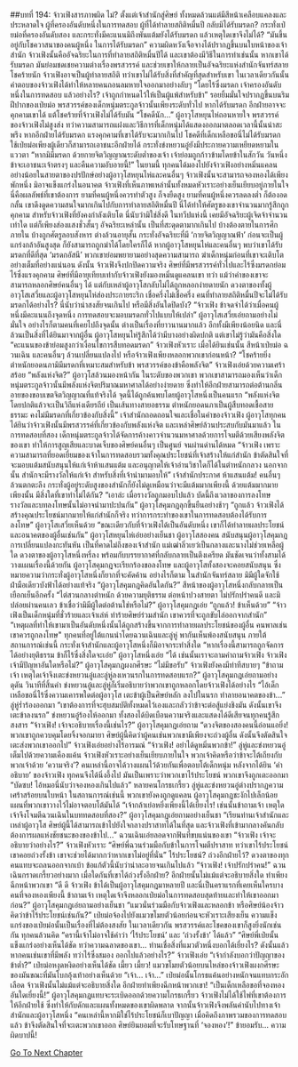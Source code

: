 ##บทที่ 194: จ้าวเฟิงสารภาพผิด
ไม่?
	ตั้งแต่เจ้าสำนักสู่ศิษย์ ทั้งหมดล้วนแต่มีสีหน้าเคลือบแคลงและประหลาดใจ
	ผู้ที่ครองอันดับหนึ่งในการทดสอบ ผู้ที่ได้ทำลายสถิติหมื่นปี กลับมิได้รับมรดก?
	กระทั่งเป่ยม่อที่ครองอันดับสอง และกระทั่งมีคะแนนมิถึงพันแต้มยังได้รับมรดก แล้วเหตุใดเขาจึงไม่ได้?
	“มันขึ้นอยู่กับโชควาสนาของคนผู้หนึ่ง ในการได้รับมรดก”
	ความผิดหวังเจือจางได้ปรากฏขึ้นบนใบหน้าของเจ้าสำนัก
	จ้าวเฟิงนั้นคืออัจฉริยะในการที่ทำลายสถิติหมื่นปีได้ และเขาต้องมีวิธีในการทำเช่นนั้น หากเขาได้รับมรดก มันย่อมชดเชยความต่างเรื่องพรสวรรค์ และช่วยเขาให้กลายเป็นอัจฉริยะแห่งสำนักจันทร์สลาย
	โชคร้ายนัก จ้าวเฟิงอาจเป็นผู้ทำลายสถิติ ทว่าเขาไม่ได้รับสิ่งที่สำคัญที่สุดสำหรับเขา
	ในเวลาเดียวกันนั้น
	คำตอบของจ้าวเฟิงได้ทำให้หลายคนถอนลมหายใจออกมาอย่างลับๆ
	“โดยไร้ซึ่งมรดก เจ้าครองอันดับหนึ่งในการทดสอบ แล้วอย่างไร? เจ้าถูกกำหนดไว้ให้เป็นผู้แพ้สำหรับข้า”
	รอยยิ้มมั่นใจปรากฏขึ้นบนริมฝีปากของเป่ยม่อ
	พรสวรรค์ของเด็กหนุ่มตระกูลจ้าวนั้นเพียงระดับทั่วไป หากได้รับมรดก อีกฝ่ายอาจจะคุกคามเขาได้ แต้โชคร้ายที่จ้าวเฟิงไม่ได้รับมัน
	“โชคดีนัก...” ผู้อาวุโสหยุนไห่ถอนหายใจ
	พรสวรรค์ของจ้าวเฟิงไม่สูงส่ง ทว่าความสามารถแฝงและวิธีการที่เด็กหนุ่มได้แสดงออกมาตลอดเวลานี้นั้นน่าสะพรึง หากอีกฝ่ายได้รับมรดก แรงคุกคามที่เขาได้รับจะมากเกินไป
	โชคดีที่เด็กเหลือขอนี่ไม่ได้รับมรดก ใช้เป่ยม่อเพียงผู้เดียวก็สามารถเอาชนะอีกฝ่ายได้
	กระทั่งข่งหยวนอู๋ยังมีประกายความเหยียดหยามในแววตา
	“หากมิมีมรดก ด้วยกายจิตวิญญาณระดับต่ำของเจ้า เจ้าย่อมถูกก้าวข้ามโดยข้าในสักวัน วันหนึ่งข้าจะเอาชนะเจ้าตรงๆ และคืนความอับอายนี้!”
	ในยามนี้ ทุกคนได้มองไปยังจ้าวเฟิงอย่างหมิ่นแคลน อย่างน้อยในสายตาของปรปักษ์อย่างผู้อาวุโสหยุนไห่และคนอื่นๆ จ้าวเฟิงนั้นจะสามารถจองหองได้เพียงพักหนึ่ง มิอาจแข็งแกร่งในอนาคต
	จ้าวเฟิงที่เห็นภาพเหล่านั้นทั้งหมดหัวเราะอย่างเย็นเยียบอยู่ภายในใจ
	นี่คือผลลัพธ์ที่เขาต้องการ
	ยามที่คนผู้หนึ่งควรทำตัวสูง ก็จงยืดสูง ยามที่คนผู้หนึ่งควรลดลงต่ำ ก็ต้องอดกลั้น
	เขาดึงดูดความสนใจมากเกินไปกับการทำลายสถิติหมื่นปี นี่ได้ทำให้ศัตรูของเขาจำนวนมากรู้สึกถูกคุกคาม
	สำหรับจ้าวเฟิงที่ยังคงกำลังเติบโต นี่นับว่ามิใช่สิ่งดี
	ในทวีปแห่งนี้ เคยมีอัจฉริยะผู้เจิดจ้าจำนวนเท่าใด แต่ก็เพียงส่องแสงชั่วสั้นๆ
	อัจฉริยะเหล่านั้น เป็นที่สะดุดตามากเกินไป บ้างต้องตายในการศึกภายใน บ้างถูกศัตรูลอบสังหาร ต่างล้วนอายุสั้น
	กระทั่งอัจฉริยะที่มี ‘กายจิตวิญญาณฟ้า’ ก่อนจะเป็นผู้แกร่งกล้าอันสูงสุด ก็ยังสามารถถูกฆ่าได้โดยใครก็ได้
	หากผู้อาวุโสหยุนไห่และคนอื่นๆ พบว่าเขาได้รับมรดกที่ดีที่สุด ‘มรดกอัสนี’ พวกเขาย่อมพยายามอย่างสุดความสามารถ ฆ่าเด็กหนุ่มก่อนที่เขาจะเติบโตอย่างเต็มที่อย่างแน่นอน
	ดังนั้น
	จ้าวเฟิงจึงปกปิดความจริง
	ศิษย์ที่มีพรสวรรค์ทั่วไปและไร้ซึ่งมรดกย่อมไร้ซึ่งแรงคุกคาม ศิษย์ที่มีอายุเทียบเท่ากับจ้าวเฟิงยังมองหมิ่นดูแคลนเขา
	ทว่า แม้ว่าคำของเขาจะสามารถหลอกศิษย์คนอื่นๆ ได้ แต่กับเหล่าผู้อาวุโสกลับไม่ได้ถูกหลอกง่ายดายนัก
	ดวงตาของทั้งผู้อาวุโสเสวี่ยและผู้อาวุโสหยุนไห่ส่องประกายระริก เชื่อครึ่งไม่เชื่อครึ่ง
	คนที่ทำลายสถิติหมื่นปีจะไม่ได้รับมรดกได้อย่างไร? นี่นับว่าน่าสงสัยจนเกินไป หรือมีสิ่งอันใดปิดบัง?
	“จ้าวเฟิง ข้าจดจำได้ว่าเมื่อคนผู้หนึ่งมีคะแนนถึงจุดหนึ่ง การทดสอบจะมอบมรดกทั่วไปแบบให้เปล่า” ผู้อาวุโสเสวี่ยเอ่ยถามอย่างไม่มั่นใจ
	อย่างไรก็ตามคนที่เคยไปถึงจุดนั้น ต่างเป็นเรื่องที่ยาวนานมากแล้ว อีกทั้งมีเพียงน้อยนิด และนี่ล้วนเป็นสิ่งที่ได้ยินมาจากผู้อื่น
	ผู้อาวุโสหยุนไห่รู้สึกได้ว่ามีบางอย่างผิดปกติ แต่เขาไม่รู้ว่ามันคือสิ่งใด
	“คะแนนของข้าย่อมสูงกว่าเงื่อนไขการสืบทอดมรดก” จ้าวเฟิงหัวเราะ
	เมื่อได้ยินเช่นนั้น สีหน้าเป่ยม่อ ฉวนเฉิน และคนอื่นๆ ล้วนเปลี่ยนแปลงไป หรือจ้าวเฟิงเพียงหลอกพวกเขาก่อนหน้า?
	“โชคร้ายยิ่ง ตำหนักยอดนภามิมีมรดกที่เหมาะสมสำหรับข้า พรสวรรค์ของข้าคือพลังจิต” จ้าวเฟิงเอ่ยด้วยความเศร้าสร้อย
	“พลังแห่งจิต?” ผู้อาวุโสล้วนมองหน้ากัน
	ในระดับของพวกเขา พวกเขาสามารถมองเห็นว่าเด็กหนุ่มตระกูลจ้าวนั้นมีพลังแห่งจิตปริมาณมหาศาลได้อย่างง่ายดาย ซึ่งทำให้อีกฝ่ายสามารถต่อต้านกลิ่นอายของขอบเขตจิตวิญญาณที่แท้จริงได้ จุดนี้ได้ถูกค้นพบโดยผู้อาวุโสหนึ่งเป็นคนแรก
	“พลังแห่งจิต โดยปกติแล้วจะเป็นวิถีแห่งเดียรถีย์ เป็นเส้นทางสายอธรรม ตำหนักยอดนภาเป็นผู้สืบทอดเชื้อสายธรรมะ คงไม่มีมรดกที่เกี่ยวข้องกับสิ่งนี้” เจ้าสำนักถอดถอนใจและเชื่อในคำของจ้าวเฟิง
	ผู้อาวุโสทุกคนได้ยินว่าจ้าวเฟิงนั้นมีพรสวรรค์ที่เกี่ยวข้องกับพลังแห่งจิต และเหล่าศิษย์ล้วนประสบกับมันมาแล้ว
	ในการทดสอบที่สอง เด็กหนุ่มตระกูลจ้าวได้จัดการค้างคาวจำนวนมหาศาลด้วยการโจมตีด้วยเสียงพลังจิตของเขา ทำให้การสูญเสียและบาดเจ็บของศิษย์คนอื่นๆ เป็นศูนย์ จนผ่านด่านได้หมด
	“จ้าวเฟิง เพราะความสามารถที่ยอดเยี่ยมของเจ้าในการทดสอบรวมทั้งคุณประโยชน์ที่เจ้าสร้างให้แก่สำนัก ข้าตัดสินใจที่จะมอบแต้มสนับสนุนให้แก่เจ้าห้าแสนแต้ม และอนุญาตให้เจ้าอ่านวิชาใดก็ได้ในตำหนักกลวง นอกจากนั้น สำนักจะมีรางวัลให้แก่เจ้า สำหรับสิ่งที่เจ้านำมามอบให้”
	เจ้าสำนักประกาศ
	ห้าแสนแต้ม!
	คนอื่นๆ ล้วนตกตะลึง
	กระทั่งผู้อยู่ระดับสูงของสำนักก็ยังไม่ดูเหมือนว่าจะมีแต้มมากเพียงนี้
	ด้วยแต้มมากมายเพียงนั้น มีสิ่งใดที่เขาทำไม่ได้กัน?
	“เอาล่ะ เมื่อรางวัลถูกมอบไปแล้ว บัดนี้ถึงเวลาของการลงโทษ รางวัลและบทลงโทษนั้นไม่อาจนำมาปะปนกัน”
	ผู้อาวุโสคุมกฎลุกขึ้นยืนอย่างช้าๆ
	“ถูกแล้ว จ้าวเฟิงได้สร้างคุณประโยชน์มากมายให้แก่สำนักก็จริง ทว่าการกระทำของเขาในการทดสอบต้องได้รับการลงโทษ” ผู้อาวุโสเสวี่ยเห็นด้วย
	“ขณะเดียวกับที่จ้าวเฟิงได้เป็นอันดับหนึ่ง เขาก็ได้ทำลายผลประโยชน์และอนาคตของผู้อื่นเช่นกัน” ผู้อาวุโสหยุนไห่เอ่ยอย่างเย็นชา
	ผู้อาวุโสสองคน สนับสนุนผู้อาวุโสคุมกฎ
	การเปลี่ยนแปลงกะทันหัน เป็นที่คาดไม่ถึงของเจ้าสำนัก แม่เฒ่าลิ่วเยว่เป็นกลางและนางไม่ช่วยเหลือผู้ใด ดวงตาของผู้อาวุโสหนึ่งหรี่ลง พร้อมกับบรรยากาศที่กลับกลายเป็นตึงเครียด
	มันชัดเจนว่าทั้งสามได้วางแผนเรื่องนี้ด้วยกัน ผู้อาวุโสคุมกฎจะเรียกร้องขอลงโทษ และผู้อาวุโสทั้งสองจะคอยสนับสนุน ซึ่งหมายความว่ากระทั่งผู้อาวุโสหนึ่งก็ยากที่จะคัดค้าน
	อย่างไรก็ตาม ในสำนักจันทร์สลาย มิมีผู้ใดจักใช้ฝ่ามือเดียวบังฟ้าได้อย่างแท้จริง
	“ผู้อาวุโสคุมกฎคิดอันใดกัน?”
	สีหน้าของผู้อาวุโสหนึ่งกลับกลายเป็นเยือกเย็นอีกครั้ง
	“ไต่สวนกลางตำหนัก ด้วยความยุติธรรม ต่อหน้าปวงสายตา ไม่ปรักปรำคนดี และมิปล่อยผ่านคนเลว ข้าเชื่อว่ามิมีผู้ใดต่อต้านใช่หรือไม่?” ผู้อาวุโสคุมกฎเอ่ย
	“ถูกแล้ว! ข้าเห็นด้วย”
	“จ้าวเฟิงเป็นเด็กหนุ่มที่ชั่วร้ายและเจ้าเล่ห์ ทำร้ายศิษย์ร่วมสำนัก เขาควรที่จะถูกขับไล่ออกจากสำนัก”
	“เหตุผลที่ทำให้เขามาเป็นอันดับหนึ่งนั้นได้ถูกสร้างขึ้นจากการทำลายผลประโยชน์ของผู้อื่น คนพาลเช่นเขาควรถูกลงโทษ"
	ทุกคนที่อยู่ใต้แกนนำโดยฉวนเฉินและลู่หู่ พากันเห็นพ้องสนับสนุน ภายใต้สถานการณ์เช่นนี้ กระทั่งเจ้าสำนักและผู้อาวุโสหนึ่งก็มิอาจกระทำสิ่งใด
	“หากเรื่องนี้สามารถถูกจัดการได้อย่างยุติธรรม ข้าก็ไร้ซึ่งสิ่งใดจะเอ่ย” ผู้อาวุโสหนึ่งเอ่ย
	“ได้ เช่นนั้นเราจะถามคำถามจ้าวเฟิง จ้าวเฟิง เจ้ามีปัญหาอันใดหรือไม่?”
	ผู้อาวุโสคุมกฎผงกศีรษะ
	“ไม่มีขอรับ”
	จ้าวเฟิงยังคงมีท่าทีสบายๆ
	“ข้าถามเจ้า เหตุใดเจ้าจึงเตะข่งหยวนอู๋และลู่หู่ลงเหวนรกในการทดสอบแรก?” ผู้อาวุโสคุมกฎเอ่ยถามอย่างดุดัน
	วินาทีที่สิ้นคำ ข่งหยวนอู๋และลู่หู่ก็เริ่มอธิบายว่าพวกเขาถูกหลอกโดยจ้าวเฟิงได้อย่างไร
	“ไอ้เด็กเหลือขอนี่ไร้ซึ่งความเคารพใดต่อผู้อาวุโส เตะข้าผู้เป็นศิษย์หลัก ลงไปในนรก ทำลายอนาคตของข้า...” ลู่หู่ร่ำร้องออกมา
	“เขาต้องการที่จะฮุบสมบัติทั้งหมดไว้เองและกลัวว่าข้าจะต่อสู้แย่งชิงมัน ดังนั้นเขาจึงเตะข้าลงนรก” ข่งหยวนอู๋ร้องไห้ออกมา
	ทั้งสองได้บิดเบือนความจริงและแสดงได้ดีเสียจนทุกคนรู้สึกสงสาร
	“จ้าวเฟิง! เจ้าจะอธิบายเรื่องนี้เช่นไร?” ผู้อาวุโสคุมกฎเอ่ยถาม
	“ดวงจิตของสองคนนี้อ่อนแอยิ่ง! พวกเขาถูกควบคุมโดยจิ้งจอกมายา ศิษย์ผู้นี้คิดว่าผู้คนเช่นพวกเขามีเพียงจะถ่วงผู้อื่น ดังนั้นจึงตัดสินใจเตะส่งพวกเขาออกไป” จ้าวเฟิงเอ่ยอย่างไร้อารมณ์
	“จ้าวเฟิง! อย่าได้ดูหมิ่นพวกข้า!”
	ลู่หู่และข่งหยวนอู๋เต็มไปด้วยความเคืองแค้น
	จ้าวเฟิงหัวเราะอย่างเย็นเยียบภายในใจ พวกเจ้าคิดหรือว่าข้าจะโต้เถียงกับพวกเจ้าด้วย ‘ความจริง’?
	คนเหล่านี้อาจได้วางแผนไว้ด้วยกันเพื่อตอบโต้เด็กหนุ่ม หลังจากได้ยิน ‘คำอธิบาย’ ของจ้าวเฟิง ทุกคนจึงได้นิ่งอึ้งไป มันเป็นเพราะว่าพวกเขาไร้ประโยชน์ พวกเขาจึงถูกเตะออกมา
	“บัดซบ! ไอ้หมอนี่นับว่าจองหองเกินไปแล้ว”
	หลายคนโกรธเกรี้ยว
	ลู่หู่และข่งหยวนอู๋ต่างปรากฏความเศร้าสร้อยบนใบหน้า ในสถานการณ์เช่นนี้ พวกเขายังคงถูกดูแคลน
	ผู้อาวุโสคุมกฎชะงักไปเล็กน้อย แผนที่พวกเขาวางไว้ไม่อาจตอบโต้มันได้
	“เจ้ากล้าเย่อหยิ่งเพียงนี้ได้เยี่ยงไร! เช่นนั้นข้าถามเจ้า เหตุใดเจ้าจึงโจมตีฉวนเฉินในบททดสอบที่สอง?” ผู้อาวุโสคุมกฎเอ่ยถามอย่างเย็นชา
	“เรียนท่านเจ้าสำนักและเหล่าผู้อาวุโส ศิษย์ผู้นี้ได้สามารถเข้าไปยังใจกลางปราสาทได้ในที่สุด และจ้าวเฟิงที่เข้ามากลางคันกลับต้องการผลแห่งชัยชนะของของข้าไป...”
	ฉวนเฉินเอ่ยลอดจากฟันที่ขบแน่นของเขา
	“จ้าวเฟิง เจ้าจะอธิบายว่าอย่างไร?”
	จ้าวเฟิงหัวเราะ
	“ศิษย์พี่ฉวนร่วมมือกับข้าในการโจมตีปราสาท ทว่าเขาไร้ประโยชน์ เขาคอยถ่วงรั้งข้า เขาจะช่วยได้มากกว่าหากเขาไม่อยู่ที่นั่น”
	ไร้ประโยชน์? ถ่วงอีกฝ่ายไว้?
	ดวงตาของทุกคนแทบจะถลนออกจากเบ้า ข้อแก้ตัวนี้นับว่าน่าละอายจนเกินไปแล้ว
	“จ้าวเฟิง! เจ้าปรักปรำคน!”
	ฉวนเฉินกราดเกรี้ยวอย่างมาก เมื่อใดกันที่เขาได้ถ่วงรั้งอีกฝ่าย?
	อีกฝ่ายนั้นไม่แม้แต่จะอธิบายสิ่งใด ทำเพียงฉีกหน้าพวกเขา
	“ดี ดี จ้าวเฟิง ข้าได้เป็นผู้อาวุโสคุมกฎมาหลายปี และนี่เป็นคราแรกที่เคยเห็นใครบางคนที่จองหองเพียงนี้ ข้าถามเจ้า เหตุใดเจ้าจึงหลอกเป่ยม่อในการทดสอบสุดท้ายและทำให้เขาออกมาก่อน?” ผู้อาวุโสคุมกฎเอ่ยถามอย่างเย็นชา
	“แมวนั่นร่วมมือกับจ้าวเฟิงและหลอกข้า หรือศิษย์น้องจ้าวคิดว่าข้าไร้ประโยชน์เช่นกัน?”
	เป่ยม่อจ้องไปยังแมวขโมยตัวน้อยก่อนจะหัวเราะเสียงเย็น
	ความแข็งแกร่งของเป่ยม่อนั้นเป็นเรื่องที่ไม่ต้องสงสัย ในเวลาเดียวกัน พรสวรรค์และโชคของเขาก็สูงยิ่งนักเช่นกัน
	ทุกคนล้วนคิด
	“ครานี้เจ้าไม่อาจใช้คำว่า ‘ไร้ประโยชน์’ และ ‘ถ่วงรั้งข้า’ ได้แล้ว”
	“ศิษย์พี่เป่ยนั้นแข็งแกร่งอย่างเห็นได้ชัด ทว่าความฉลาดของเขา... ท่านเชื่อสิ่งที่แมวตัวหนึ่งบอกได้เยี่ยงไร? ดังนั้นแล้วหากคนเช่นเขาที่มีพลัง ทว่าไร้ซึ่งสมอง ออกไปแล้วอย่างไร?” จ้าวเฟิงเอ่ย
	“เจ้ากำลังบอกว่าปัญญาของข้าต่ำ?” เป่ยม่อหงุดหงิดอย่างเห็นได้ชัด
	เมี้ยว เมี้ยว!
	แมวขโมยตัวน้อยบนไหล่ของจ้าวเฟิงผงกศีรษะของมันขณะที่มันโบกอุ้งเท้าอย่างเห็นด้วย
	“เจ้า... เจ้า...”
	เป่ยม่อนั้นโกรธแค้นอย่างหนักจนแทบกระอักเลือด
	จ้าวเฟิงนั้นไม่แม้แต่จะอธิบายสิ่งใด อีกฝ่ายทำเพียงฉีกหน้าพวกเขา!
	“เป็นเด็กเหลือขอที่จองหองอันใดเยี่ยงนี้!”
	ผู้อาวุโสคุมกฎแทบจะระเบิดออกด้วยความโกรธเกรี้ยว จ้าวเฟิงไม่ได้ใช้ไพ่ที่เขาต้องการให้อีกฝ่ายใช้ ซึ่งทำให้กับดักและแผนทั้งหมดของเขาผิดพลาด
	จากนั้นจ้าวเฟิงจึงพลันคำนับไปทางเจ้าสำนักและผู้อาวุโสหนึ่ง
	“คนเหล่านี้หากมิใช่ไร้ประโยชน์ก็เบาปัญญา เมื่อคิดถึงภาพรวมของการทดสอบแล้ว ข้าจึงตัดสินใจที่จะเตะพวกเขาออก ศิษย์ยินยอมที่จะรับโทษฐานที่ ‘จองหอง’!”
	ข้ายอมรับ... ความผิดบาปนี้!


[Go To Next Chapter]( ./11.md)